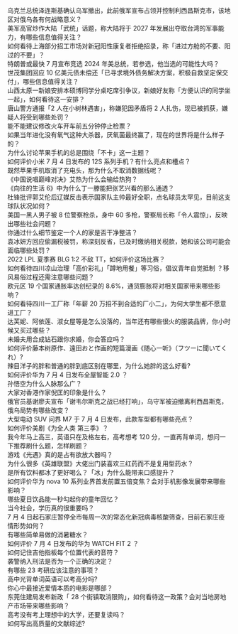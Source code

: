 乌克兰总统泽连斯基确认乌军撤出，此前俄军宣布占领并控制利西昌斯克市，该地区对俄乌各有何战略意义？  
美军高官炒作大陆「武统」话题，称大陆将于 2027 年发展出夺取台湾的军事能力，有哪些信息值得关注？  
如何看待上海部分招工市场对新冠阳性康复者拒绝招录，称「进过方舱的不要、阳过的不要」？  
特朗普或最快 7 月宣布竞选 2024 年美总统，若参选，他当选的可能性大吗？  
世茂集团回应 10 亿美元债未偿还「已寻求境外债务解决方案，积极自救坚定保交付」，哪些信息值得关注？  
山西太原一新娘安排本硕博同学分桌吃席引争议，新娘好友称「方便认识的同学坐一起」，如何看待这一安排？  
唐山警方通报「2 人在小树林遇害」，称嫌犯因矛盾将 2 人扎伤，现已被抓获，嫌疑人将受到哪些处罚？  
能不能建议修改火车开车前五分钟停止检票？  
如果当年进化没有氧气这种大杀器，厌氧菌最终赢了，现在的世界将是什么样子的？  
为什么讨论苹果手机的总是围绕「不卡」这一主题？  
如何评价小米 7 月 4 日发布的 12S 系列手机？有什么亮点和槽点？  
既然苹果手机取消了充电头，那为什么不取消数据线呢？  
《中国说唱巅峰对决》艾热为什么会输给热狗？  
《向往的生活 6》中为什么丁一滕能把张艺兴看的那么通透？  
杜锋批评郭艾伦后辽媒反击表示国家队主帅最好全职，点名球员太罕见，目前这支球队状况如何？  
美国一黑人男子被 8 位警察枪杀，身中 60 多枪，警察局长称「令人震惊」，反映出哪些社会问题？  
你通过什么细节鉴定一个人的家是否干净整洁？  
袁冰妍方回应偷漏税被罚，称深刻反省，已及时缴纳相关税款，她和该公司可能会面临哪些处罚？  
2022 LPL 夏季赛 BLG 1:2 不敌 TT，如何评价这场比赛？  
如何看待四川凉山治理「高价彩礼」「蹲地用餐」等习俗，倡议青年自觉抵制 ？移风易俗过程还需注意哪些问题？  
欧元区 19 个国家通胀率达创纪录的 8.6%，通货膨胀将对相关国家带来哪些影响？  
如何看待四川一工厂称「年薪 20 万招不到合适的厂小二」，为何大学生都不愿意进工厂？  
达芙妮、阿依莲、淑女屋等是怎么没落的，当年还有哪些很火的服装品牌，你小时候又买过哪些？  
未婚夫用合成钻石跟你求婚，你会答应吗？  
如何评价藤本树原作、遠田おと​​​作画的短篇漫画《随心一听》（フツーに聞いてくれ）?  
辣目洋子的胖和普通的胖到底区别在哪里，为什么她胖的这么好看?  
如何评价华为 7 月 4 日发布全屋智能 2.0 ？  
孙悟空为什么人脉那么广？  
大家对香港作家倪匡的印象是什么？  
俄官员基谢廖夫宣布「谢韦尔斯克之战已经打响」，乌守军被迫撤离利西昌斯克，俄乌局势有哪些改变？  
大型电动 SUV 问界 M7 于 7 月 4 日发布，此款车型都有哪些亮点？  
如何评价美剧《为全人类 第三季》？  
我今年马上高三，英语只在及格左右，高考想考 120 分，一直再背单词，想问一下推荐刷什么题，怎样刷题？  
游戏《光遇》真的是占有欲放大器吗？  
为什么很多《英雄联盟》大佬出门装喜欢三红药而不是复用型药水？  
是所有饮料都冰了更好喝么？「冰」为什么能带来口感提升？  
如何评价华为 nova 10 系列业界首发前置五倍变焦？会对手机影像发展带来哪些影响？  
哪些夏日饮品能一秒勾起你的童年回忆？  
当今社会，学历真的很重要吗？  
7 月 4 日起石家庄暂停全市每周一次的常态化新冠病毒核酸筛查，目前石家庄疫情形势如何？  
有哪些简单易做的消暑糖水？  
如何评价 7 月 4 日发布的华为 WATCH FIT 2 ？  
如何记住吉他指板每个位置代表的音符？  
袭警纳入刑法是否为一个正确的决定？  
有哪些 23 考研应该注意的事项？  
高中光背单词英语可以考高分吗?  
你心中最接近爱情本质的电影是哪部？  
东莞住建局发布新政「 28 个街镇取消限购」，如何看待这一政策？会对当地房地产市场带来哪些影响？  
高考没有考上理想中的大学，还要复读吗？  
如何写出高质量的文献综述?  
